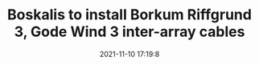 ---
"title": "Boskalis to install Borkum Riffgrund 3, Gode Wind 3 inter-array cables"
"date": "2021-11-10 17:19:8"
"feed_name": "OFFSHOREMAG"
"feed_website": "https://www.offshore-mag.com/"
"feed_rss": "https://www.offshore-mag.com/__rss/website-scheduled-content.xml?input=%7B%22sectionAlias%22%3A%22home%22%7D"
"link": "https://www.offshore-mag.com/renewable-energy/article/14213783/boskalis-to-install-borkum-riffgrund-3-gode-wind-3-interarray-cables-offshore-germany"
"source": "None"
"file": "_posts/2021-1-1-9969e19e6bdcaefbf1225174ca165cb5163913b0.md"
"accident": "0"
"drilling": "0"
"dead": "0"
"injured": "0"
"arrested": "0"
"place": "unknown place"
"where": "unknown site"
"causes": "unknown"
"place_uri": "unknown place"
---